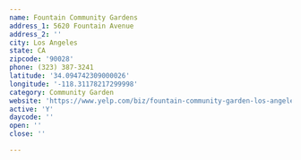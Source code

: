 ```yaml
---
name: Fountain Community Gardens
address_1: 5620 Fountain Avenue
address_2: ''
city: Los Angeles
state: CA
zipcode: '90028'
phone: (323) 387-3241
latitude: '34.094742309000026'
longitude: '-118.31178217299998'
category: Community Garden
website: 'https://www.yelp.com/biz/fountain-community-garden-los-angeles'
active: 'Y'
daycode: ''
open: ''
close: ''

---
```

